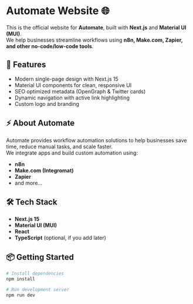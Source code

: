 # Automate Website 🌐

This is the official website for **Automate**, built with **Next.js** and **Material UI (MUI)**.  
We help businesses streamline workflows using **n8n, Make.com, Zapier, and other no-code/low-code tools**.

## 🚀 Features
- Modern single-page design with Next.js 15  
- Material UI components for clean, responsive UI  
- SEO optimized metadata (OpenGraph & Twitter cards)  
- Dynamic navigation with active link highlighting  
- Custom logo and branding  

## ⚡ About Automate
Automate provides workflow automation solutions to help businesses save time, reduce manual tasks, and scale faster.  
We integrate apps and build custom automation using:
- **n8n**  
- **Make.com (Integromat)**  
- **Zapier**  
- and more…

## 🛠 Tech Stack
- **Next.js 15**
- **Material UI (MUI)**
- **React**
- **TypeScript** (optional, if you add later)

## 📦 Getting Started
```bash
# Install dependencies
npm install

# Run development server
npm run dev
